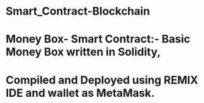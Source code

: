 # Smart_Contract-Blockchain

# Money Box- Smart Contract:- Basic Money Box written in Solidity,
# Compiled and Deployed using REMIX IDE and wallet as MetaMask.
